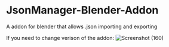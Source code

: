 # JsonManager-Blender-Addon
A addon for blender that allows .json importing and exporting

If you need to change verison of the addon:
![Screenshot (160)](https://github.com/ShadowCCS/JsonManager-Blender-Addon/assets/49699340/d6764ab5-e9b8-4107-b3f3-116b2b078deb)
